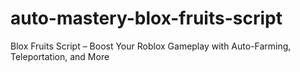 # auto-mastery-blox-fruits-script
Blox Fruits Script – Boost Your Roblox Gameplay with Auto-Farming, Teleportation, and More

